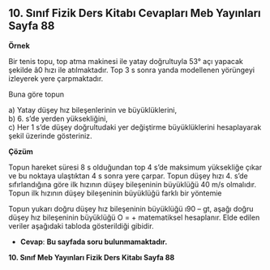 ## 10. Sınıf Fizik Ders Kitabı Cevapları Meb Yayınları Sayfa 88

**Örnek**

Bir tenis topu, top atma makinesi ile yatay doğrultuyla 53° açı yapacak şekilde â0 hızı ile atılmaktadır. Top 3 s sonra yanda modellenen yörüngeyi izleyerek yere çarpmaktadır.

Buna göre topun

a) Yatay düşey hız bileşenlerinin ve büyüklüklerini,  
 b) 6. s’de yerden yüksekliğini,  
 c) Her 1 s’de düşey doğrultudaki yer değiştirme büyüklüklerini hesaplayarak şekil üzerinde gösteriniz.

**Çözüm**

Topun hareket süresi 8 s olduğundan top 4 s’de maksimum yüksekliğe çıkar ve bu noktaya ulaştıktan 4 s sonra yere çarpar. Topun düşey hızı 4. s’de sıfırlandığına göre ilk hızının düşey bileşeninin büyüklüğü 40 m/s olmalıdır. Topun ilk hızının düşey bileşeninin büyüklüğü farklı bir yöntemie

Topun yukarı doğru düşey hız bileşeninin büyüklüğü ı90 – gt, aşağı doğru düşey hız bileşeninin büyüklüğü O = + matematiksel hesaplanır. Elde edilen veriler aşağıdaki tabloda gösterildiği gibidir.

* **Cevap**: **Bu sayfada soru bulunmamaktadır.**

**10. Sınıf Meb Yayınları Fizik Ders Kitabı Sayfa 88**